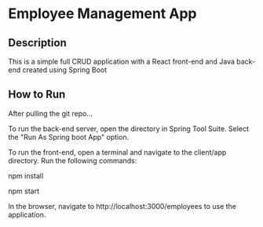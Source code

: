 # Employee Management App

## Description

This is a simple full CRUD application with a React front-end and Java back-end created using Spring Boot

## How to Run

After pulling the git repo... 

To run the back-end server, open the directory in Spring Tool Suite. Select the "Run As Spring boot App" option.

To run the front-end, open a terminal and navigate to the client/app directory.  Run the following commands: 

npm install

npm start

In the browser, navigate to http://localhost:3000/employees to use the application.
